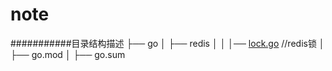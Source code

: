 # note

###########目录结构描述
├── go
│   ├── redis
│   │   │── [lock.go](https://github.com/linxbb/note/blob/master/go/redis/lock.go)     //redis锁
│   ├── go.mod
│   ├── go.sum
